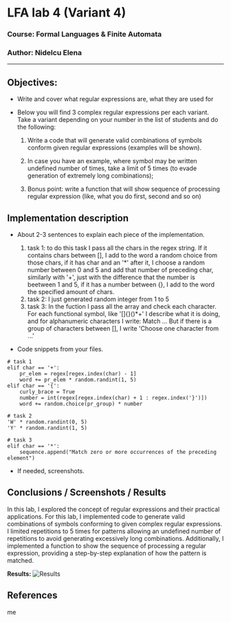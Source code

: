 # LFA lab 4  (Variant 4)

### Course: Formal Languages & Finite Automata
### Author: Nidelcu Elena

----


## Objectives:
* Write and cover what regular expressions are, what they are used for

* Below you will find 3 complex regular expressions per each variant. Take a variant depending on your number in the list of students and do the following:

    1.  Write a code that will generate valid combinations of symbols conform given regular expressions (examples will be shown).

    2. In case you have an example, where symbol may be written undefined number of times, take a limit of 5 times (to evade generation of extremely long combinations);

    3. Bonus point: write a function that will show sequence of processing regular expression (like, what you do first, second and so on)

## Implementation description

* About 2-3 sentences to explain each piece of the implementation.
  1.  task 1:
  to do this task I pass all the chars in the regex string. If it contains chars between [], I add to the word a random choice from those chars, if it has char and an '*' after it, I choose a random number between 0 and 5 and add that number of preceding char, similarly with '+', just with the difference that the number is beetween 1 and 5, if it has a number between {}, I add to the word the specified amount of chars.
  2. task 2:
  I just generated random integer from 1 to 5
  3. task 3:
  In the fuction I pass all the array and check each character. For each functional symbol, like '[]{}()*+' I describe what it is doing, and for alphanumeric characters I write: Match ... But if there is a group of characters between [], I write 'Choose one character from ...'

* Code snippets from your files.

```
# task 1
elif char == '+':
    pr_elem = regex[regex.index(char) - 1]
    word += pr_elem * random.randint(1, 5)
elif char == '{':
    curly_brace = True
    number = int(regex[regex.index(char) + 1 : regex.index('}')])
    word += random.choice(pr_group) * number

```
```
# task 2
'W' * random.randint(0, 5)
'Y' * random.randint(1, 5)
```
```
# task 3
elif char == '*':
    sequence.append("Match zero or more occurrences of the preceding element")
```

* If needed, screenshots.

## Conclusions / Screenshots / Results
In this lab, I explored the concept of regular expressions and their practical applications. For this lab, I implemented code to generate valid combinations of symbols conforming to given complex regular expressions. I limited repetitions to 5 times for patterns allowing an undefined number of repetitions to avoid generating excessively long combinations. Additionally, I implemented a function to show the sequence of processing a regular expression, providing a step-by-step explanation of how the pattern is matched.

**Results:**
![Results](E:\labs\LFA\lab1\screenshot.png)

## References
me